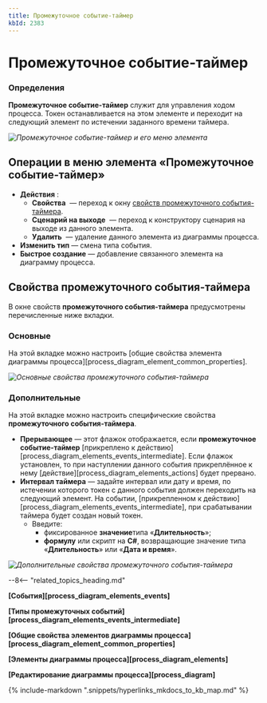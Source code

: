 ```yaml
---
title: Промежуточное событие-таймер
kbId: 2383
---
```


# Промежуточное событие-таймер

### Определения

**Промежуточное событие-таймер** служит для управления ходом процесса. Токен останавливается на этом элементе и переходит на следующий элемент по истечении заданного времени таймера.

_![Промежуточное событие-таймер и его меню элемента](https://kb.comindware.ru/assets/timer_intermediate_event.png)_

## Операции в меню элемента «Промежуточное событие-таймер»

- **Действия** :
    - **Свойства** *‌* — переход к окну [свойств промежуточного события-таймера](#mcetoc_1h28fgq0l1).
    - **Сценарий на выходе** *‌* — переход к конструктору сценария на выходе из данного элемента.
    - **Удалить** *‌* — удаление данного элемента из диаграммы процесса.
- **Изменить тип** — смена типа события.
- **Быстрое создание** — добавление связанного элемента на диаграмму процесса.

## Свойства промежуточного события-таймера

В окне свойств **промежуточного события-таймера** предусмотрены перечисленные ниже вкладки.

### Основные

На этой вкладке можно настроить [общие свойства элемента диаграммы процесса][process_diagram_element_common_properties].

_![Основные свойства промежуточного события-таймера](https://kb.comindware.ru/assets/timer_intermediate_event_general_properties.png)_

### Дополнительные

На этой вкладке можно настроить специфические свойства **промежуточного события-таймера**.

- **Прерывающее** — этот флажок отображается, если **промежуточное событие-таймер** [прикреплено к действию][process_diagram_elements_events_intermediate]. Если флажок установлен, то при наступлении данного события прикреплённое к нему [действие][process_diagram_elements_actions] будет прервано.
- **Интервал таймера** — задайте интервал или дату и время, по истечении которого токен с данного события должен переходить на следующий элемент. На событии, [прикрепленном к действию][process_diagram_elements_events_intermediate], при срабатывании таймера будет создан новый токен.
    - Введите:
        - фиксированное **значение**типа «**Длительность**»;
        - **формулу** или скрипт на **C#**, возвращающие значение типа «**Длительность**» или «**Дата и время**».

_![Дополнительные свойства промежуточного события-таймера](https://kb.comindware.ru/assets/timer_intermediate_event_advanced_properties.png)_

--8<-- "related_topics_heading.md"

**[События][process_diagram_elements_events]**

**[Типы промежуточных событий][process_diagram_elements_events_intermediate]**

**[Общие свойства элементов диаграммы процесса][process_diagram_element_common_properties]**

**[Элементы диаграммы процесса][process_diagram_elements]**

**[Редактирование диаграммы процесса][process_diagram]**

{% include-markdown ".snippets/hyperlinks_mkdocs_to_kb_map.md" %}
